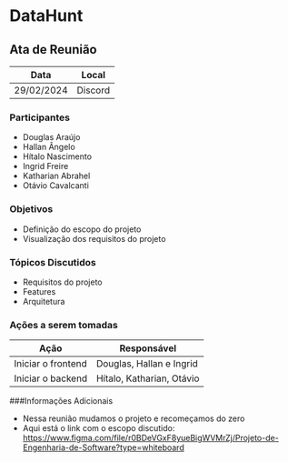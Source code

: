 # DataHunt


## Ata de Reunião

Data         | Local
------------ | -------------
29/02/2024   | Discord


### Participantes
* Douglas Araújo
* Hallan Ângelo
* Hítalo Nascimento
* Ingrid Freire
* Katharian Abrahel
* Otávio Cavalcanti

### Objetivos
* Definição do escopo do projeto
* Visualização dos requisitos do projeto


### Tópicos Discutidos
* Requisitos do projeto
* Features
* Arquitetura

### Ações a serem tomadas
Ação         | Responsável   
------------ | ------------- 
Iniciar o frontend | Douglas, Hallan e Ingrid  
Iniciar o backend  | Hítalo, Katharian, Otávio
 

###Informações Adicionais
* Nessa reunião mudamos o projeto e recomeçamos do zero
* Aqui está o link com o escopo discutido: https://www.figma.com/file/r0BDeVGxF8yueBigWVMrZj/Projeto-de-Engenharia-de-Software?type=whiteboard